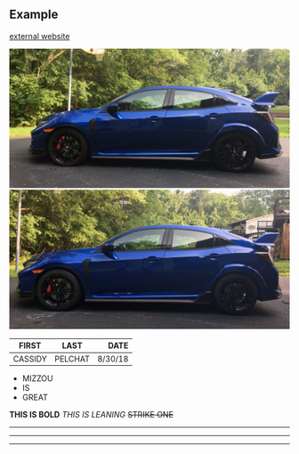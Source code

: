 ## Example
[external website](https://google.com)

![alt text](https://github.com/cpelchat/Markdown/blob/master/5613E8B0-A54A-40D6-912F-C2AD89E10512.jpg?raw=true)


| FIRST |  LAST  |  DATE |
| ----- |:------:| -----:|
|CASSIDY|PELCHAT |8/30/18|

* MIZZOU
* IS
* GREAT

**THIS IS BOLD**
_THIS IS LEANING_
~~STRIKE ONE~~

---
***
___


